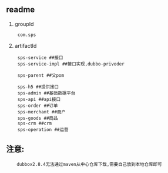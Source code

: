 ## readme
1. groupId
	
		com.sps

2. artifactId
		
		sps-service ##接口
		sps-service-impl ##接口实现,dubbo-privoder
		
		sps-parent ##父pom
		
		sps-h5 ##提供接口
		sps-admin ##基础数据平台
		sps-api ##api接口
		sps-order ##订单
		sps-merchant ##商户
		sps-goods ##商品
		sps-crm ##crm
		sps-operation ##运营


## 注意:
		
		dubbox2.8.4无法通过maven从中心仓库下载,需要自己放到本地仓库即可
	
	